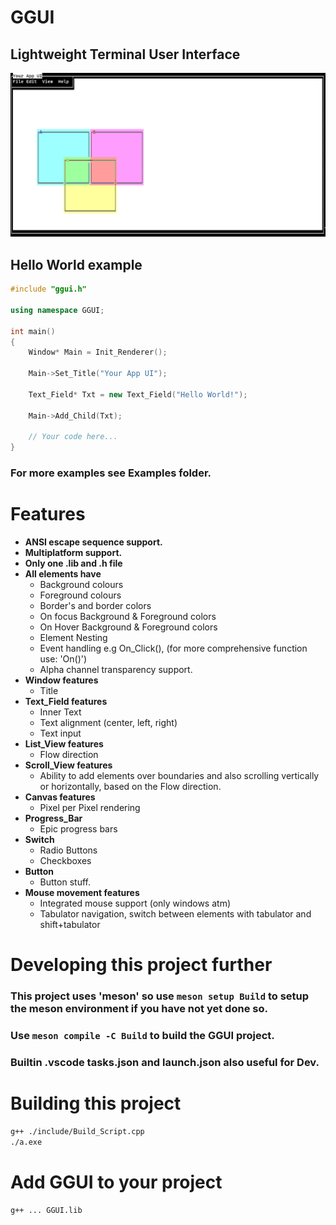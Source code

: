 # GGUI

## Lightweight Terminal User Interface

<img src="Banner.png"/>

## Hello World example
```C++
#include "ggui.h"

using namespace GGUI;

int main() 
{
    Window* Main = Init_Renderer();

    Main->Set_Title("Your App UI");

    Text_Field* Txt = new Text_Field("Hello World!");

    Main->Add_Child(Txt);

    // Your code here...
}
```
### For more examples see Examples folder. 

# Features
- **ANSI escape sequence support.**
- **Multiplatform support.**
- **Only one .lib and .h file**
- **All elements have**
    - Background colours
    - Foreground colours
    - Border's and border colors
    - On focus Background & Foreground colors
    - On Hover Background & Foreground colors
    - Element Nesting
    - Event handling e.g On_Click(), (for more comprehensive function use: 'On()')
    - Alpha channel transparency support. 
- **Window features**
    - Title
- **Text_Field features**
    - Inner Text
    - Text alignment (center, left, right)
    - Text input
- **List_View features**
    - Flow direction
- **Scroll_View features**
    - Ability to add elements over boundaries and also scrolling vertically or horizontally, based on the Flow direction.
- **Canvas features**
    - Pixel per Pixel rendering
- **Progress_Bar**
    - Epic progress bars
- **Switch**
    - Radio Buttons
    - Checkboxes
- **Button**
    - Button stuff.
- **Mouse movement features**
    - Integrated mouse support (only windows atm)
    - Tabulator navigation, switch between elements with tabulator and shift+tabulator


# Developing this project further
### This project uses 'meson' so use `meson setup Build` to setup the meson environment if you have not yet done so.
### Use `meson compile -C Build` to build the GGUI project.
### Builtin .vscode tasks.json and launch.json also useful for Dev.

# Building this project
```bash
g++ ./include/Build_Script.cpp
./a.exe
```

# Add GGUI to your project
```
g++ ... GGUI.lib
```